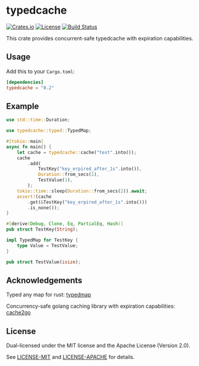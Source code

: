 # typedcache

[![Crates.io][crates-badge]][crates-url]
[![License][license-badge]][license-url]
[![Build Status][actions-badge]][actions-url]

[crates-badge]: https://img.shields.io/crates/v/typedcache.svg
[crates-url]: https://crates.io/crates/typedcache
[license-badge]: https://img.shields.io/crates/l/typedcache.svg
[license-url]: #license
[actions-badge]: https://github.com/Millione/typedcache/actions/workflows/ci.yaml/badge.svg
[actions-url]: https://github.com/Millione/typedcache/actions

This crate provides concurrent-safe typedcache with expiration capabilities.

## Usage

Add this to your `Cargo.toml`:

```toml
[dependencies]
typedcache = "0.2"
```

## Example
```rust
use std::time::Duration;

use typedcache::typed::TypedMap;

#[tokio::main]
async fn main() {
    let cache = typedcache::cache("test".into());
    cache
        .add(
            TestKey("key_erpired_after_1s".into()),
            Duration::from_secs(1),
            TestValue(1),
        );
    tokio::time::sleep(Duration::from_secs(2)).await;
    assert!(cache
        .get(&TestKey("key_erpired_after_1s".into()))
        .is_none());
}

#[derive(Debug, Clone, Eq, PartialEq, Hash)]
pub struct TestKey(String);

impl TypedMap for TestKey {
    type Value = TestValue;
}

pub struct TestValue(isize);

```

## Acknowledgements
Typed any map for rust: [typedmap](https://github.com/kodieg/typedmap)

Concurrency-safe golang caching library with expiration capabilities: [cache2go](https://github.com/muesli/cache2go)


## License

Dual-licensed under the MIT license and the Apache License (Version 2.0).

See [LICENSE-MIT](https://github.com/Millione/typedcache/blob/main/LICENSE-MIT) and [LICENSE-APACHE](https://github.com/Millione/typedcache/blob/main/LICENSE-APACHE) for details.
